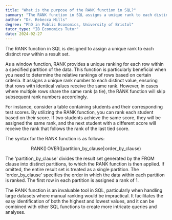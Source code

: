 ```yaml
---
title: "What is the purpose of the RANK function in SQL?"
summary: "The RANK function in SQL assigns a unique rank to each distinct row in a result set, helping to differentiate and order the rows based on specified criteria."
author: "Dr. Rebecca Mills"
degree: "PhD in Public Economics, University of Bristol"
tutor_type: "IB Economics Tutor"
date: 2024-02-27
---
```


The RANK function in SQL is designed to assign a unique rank to each distinct row within a result set. 

As a window function, RANK provides a unique ranking for each row within a specified partition of the data. This function is particularly beneficial when you need to determine the relative rankings of rows based on certain criteria. It assigns a unique rank number to each distinct value, ensuring that rows with identical values receive the same rank. However, in cases where multiple rows share the same rank (a tie), the RANK function will skip subsequent rank numbers accordingly.

For instance, consider a table containing students and their corresponding test scores. By utilizing the RANK function, you can rank each student based on their score. If two students achieve the same score, they will be assigned the same rank, and the next student with a different score will receive the rank that follows the rank of the last tied score.

The syntax for the RANK function is as follows:

$$
\text{RANK}() \, \text{OVER} ( [ \text{partition\_by\_clause} ] \, \text{order\_by\_clause} )
$$

The 'partition_by_clause' divides the result set generated by the FROM clause into distinct partitions, to which the RANK function is then applied. If omitted, the entire result set is treated as a single partition. The 'order_by_clause' specifies the order in which the data within each partition is ranked. The first row in each partition is assigned a rank of $1$.

The RANK function is an invaluable tool in SQL, particularly when handling large datasets where manual ranking would be impractical. It facilitates the easy identification of both the highest and lowest values, and it can be combined with other SQL functions to create more intricate queries and analyses.
    